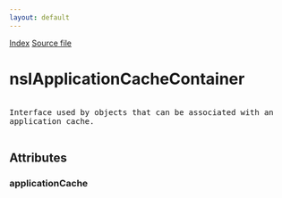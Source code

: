 ```yaml
---
layout: default
---
```

<div id='links'><a href="../index.html">Index</a>
<a href="http://dxr.mozilla.org/mozilla-central/source/netwerk/base/public/nsIApplicationCacheContainer.idl">Source file</a>
</div>

# nsIApplicationCacheContainer #
<pre>  
Interface used by objects that can be associated with an  
application cache.  
  
</pre>
## Attributes ##

### applicationCache ###
